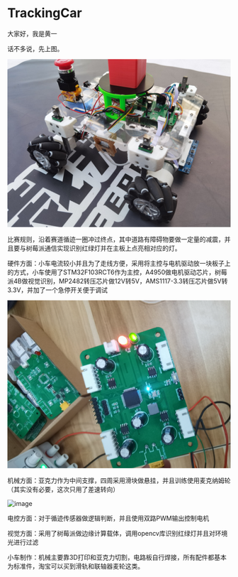 # TrackingCar
大家好，我是黄一

话不多说，先上图。

![image](https://raw.githubusercontent.com/Alexhuge1/TrackingCar/main/%E6%9C%BA%E6%A2%B0/%E5%AE%9E%E7%89%A9%E5%9B%BE%E7%89%87/IMG_20230423_152139.jpg)

比赛规则，沿着赛道循迹一圈冲过终点，其中道路有障碍物要做一定量的减震，并且要与树莓派通信实现识别红绿灯并在主板上点亮相对应的灯。

硬件方面：小车电流较小并且为了走线方便，采用将主控与电机驱动放一块板子上的方式，小车使用了STM32F103RCT6作为主控，A4950做电机驱动芯片，树莓派4B做视觉识别，MP2482转压芯片做12V转5V，AMS1117-3.3转压芯片做5V转3.3V，并加了一个急停开关便于调试

![image](https://raw.githubusercontent.com/Alexhuge1/TrackingCar/main/%E7%A1%AC%E4%BB%B6/IMG_20230420_205946.jpg)

机械方面：亚克力作为中间支撑，四周采用滑块做悬挂，并且训练使用麦克纳姆轮（其实没有必要，这次只用了差速转向）

![image](https://raw.githubusercontent.com/Alexhuge1/TrackingCar/blob/main/%E6%9C%BA%E6%A2%B0/1.24.jpg)

电控方面：对于循迹传感器做逻辑判断，并且使用双路PWM输出控制电机

视觉方面：采用了树莓派做边缘计算载体，调用opencv库识别红绿灯并且对环境光进行过滤

小车制作：机械主要靠3D打印和亚克力切割，电路板自行焊接，所有配件都基本为标准件，淘宝可以买到滑轨和联轴器麦轮这类。
